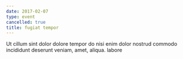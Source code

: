 ```yaml
---
date: 2017-02-07
type: event
cancelled: true
title: fugiat tempor
---
```

Ut cillum sint dolor dolore tempor do nisi enim dolor nostrud commodo incididunt deserunt veniam, amet, aliqua. labore